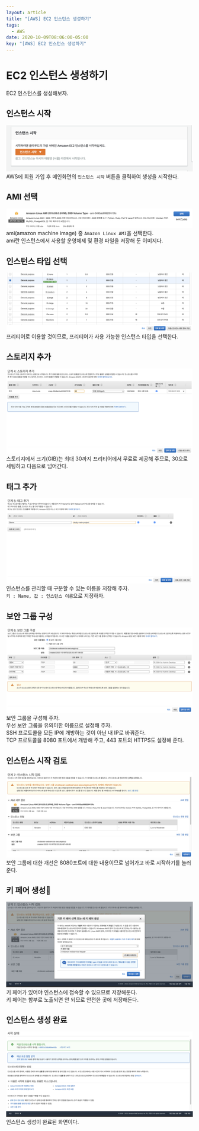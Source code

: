 ```yaml
---
layout: article
title: "[AWS] EC2 인스턴스 생성하기"
tags:
  - AWS
date: 2020-10-09T08:06:00-05:00
key: "[AWS] EC2 인스턴스 생성하기"
---
```


# EC2 인스턴스 생성하기

EC2 인스턴스를 생성해보자.<br>

<!--more-->

## 인스턴스 시작
![1](/assets/images/201009-1.png)<br>
AWS에 회원 가입 후 메인화면의 `인스턴스 시작` 버튼을 클릭하여 생성을 시작한다.<br>

## AMI 선택
![2](/assets/images/201009-2.png)<br>
ami(amazon machine image) 중 `Amazon Linux AMI`을 선택한다.<br>
ami란 인스턴스에서 사용할 운영체제 및 환경 파일을 저장해 둔 이미지다.<br>

## 인스턴스 타입 선택
![3](/assets/images/201009-3.png)<br>
프리티어로 이용할 것이므로, 프리티어가 사용 가능한 인스턴스 타입을 선택한다.<br>

## 스토리지 추가
![4](/assets/images/201009-4.png)<br>
스토리지에서 크기(GIB)는 최대 30까지 프리티어에서 무료로 제공해 주므로, 30으로 세팅하고 다음으로 넘어간다.<br>

## 태그 추가
![5](/assets/images/201009-5.png)<br>
인스턴스를 관리할 때 구분할 수 있는 이름을 저장해 주자.<br>
`키 : Name, 값 : 인스턴스 이름`으로 지정하자.<br>

## 보안 그룹 구성
![6](/assets/images/201009-6.png)<br>
보안 그룹을 구성해 주자.<br>
우선 보안 그룹을 유의미한 이름으로 설정해 주자.<br>
SSH 프로토콜을 모든 IP에 개방하는 것이 아닌 내 IP로 바꿔준다.<br>
TCP 프로토콜을 8080 포트에서 개방해 주고, 443 포트의 HTTPS도 설정해 준다.<br>

## 인스턴스 시작 검토
![7](/assets/images/201009-7.png)<br>
보안 그룹에 대한 개선은 8080포트에 대한 내용이므로 넘어가고 바로 시작하기를 눌러준다.<br>

## 키 페어 생성
![8](/assets/images/201009-8.png)<br>
키 페어가 있어야 인스턴스에 접속할 수 있으므로 저장해둔다.<br>
키 페어는 함부로 노출되면 안 되므로 안전한 곳에 저장해둔다.<br>

## 인스턴스 생성 완료
![9](/assets/images/201009-9.png)<br>
인스턴스 생성이 완료된 화면이다.<br>

